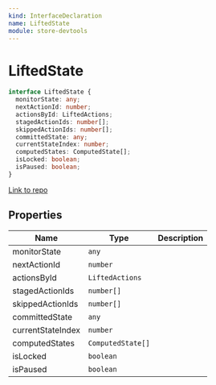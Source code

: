 ```yaml
---
kind: InterfaceDeclaration
name: LiftedState
module: store-devtools
---
```


# LiftedState

```ts
interface LiftedState {
  monitorState: any;
  nextActionId: number;
  actionsById: LiftedActions;
  stagedActionIds: number[];
  skippedActionIds: number[];
  committedState: any;
  currentStateIndex: number;
  computedStates: ComputedState[];
  isLocked: boolean;
  isPaused: boolean;
}
```

[Link to repo](https://github.com/ngrx/platform/blob/master/modules/store-devtools/src/reducer.ts#L39-L50)

## Properties

| Name              | Type              | Description |
| ----------------- | ----------------- | ----------- |
| monitorState      | `any`             |             |
| nextActionId      | `number`          |             |
| actionsById       | `LiftedActions`   |             |
| stagedActionIds   | `number[]`        |             |
| skippedActionIds  | `number[]`        |             |
| committedState    | `any`             |             |
| currentStateIndex | `number`          |             |
| computedStates    | `ComputedState[]` |             |
| isLocked          | `boolean`         |             |
| isPaused          | `boolean`         |             |
